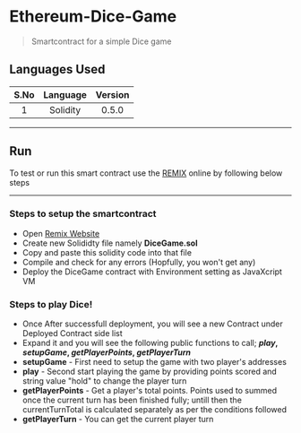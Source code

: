 # Ethereum-Dice-Game #
> Smartcontract for a simple Dice game

## Languages Used ##

| S.No   | Language    | Version  |
|:------:|:-----------:|:--------:|
| 1      | Solidity    | 0.5.0    |

---

## Run ##
To test or run this smart contract use the [REMIX](https://remix-ide.readthedocs.io/en/latest/ "Remix latest documentation - Ethereum IDE") online by following below steps

---

### Steps to  setup the smartcontract ###
* Open [Remix Website](https://remix.ethereum.org/, "Remix - Ethereun IDE")
* Create new Solididty file namely __DiceGame.sol__
* Copy and paste this solidity code into that file
* Compile and check for any errors (Hopfully, you won't get any)
* Deploy the DiceGame contract with Environment setting as JavaXcript VM

### Steps to play Dice! ###
* Once After successfull deployment, you will see a new Contract under Deployed Contract side list
* Expand it and you will see the following public functions to call; **_play_, _setupGame_, _getPlayerPoints_, _getPlayerTurn_**
* __setupGame__ - First need to setup the game with two player's addresses
* __play__ - Second start playing the game by providing points scored and string value "hold" to change the player turn
* __getPlayerPoints__ - Get a player's total points. Points used to summed once the current turn has been finished fully; untill then the currentTurnTotal is calculated separately as per the conditions followed 
* __getPlayerTurn__ - You can get the current player turn